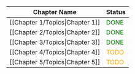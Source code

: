 
| Chapter Name                    | Status                                 |
| ------------------------------- | -------------------------------------- |
| [[Chapter 1/Topics\|Chapter 1]] | <font style="color:green">DONE</font>  |
| [[Chapter 2/Topics\|Chapter 2]] | <font style="color:green">DONE</font>  |
| [[Chapter 3/Topics\|Chapter 3]] | <font style="color:green">DONE</font>  |
| [[Chapter 4/Topics\|Chapter 4]] | <font style="color:orange">TODO</font> |
| [[Chapter 5/Topics\|Chapter 5]] | <font style="color:orange">TODO</font> |
